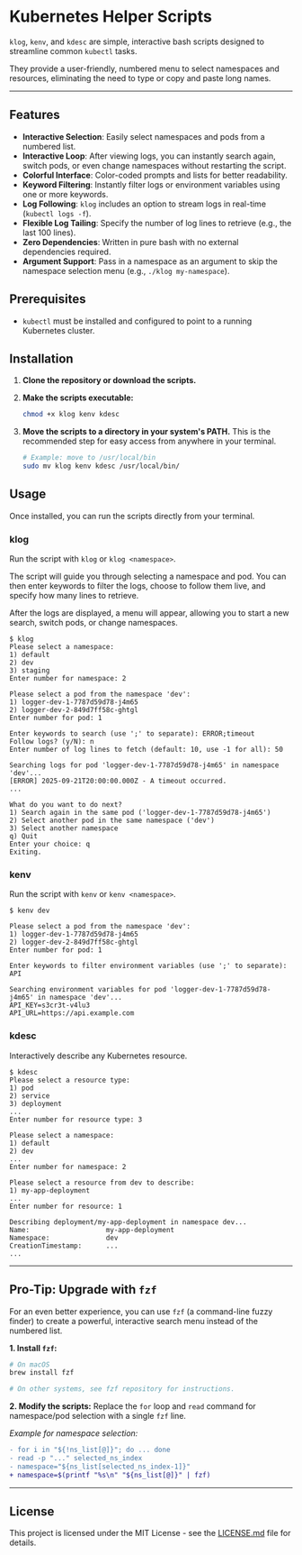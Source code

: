 # Kubernetes Helper Scripts

`klog`, `kenv`, and `kdesc` are simple, interactive bash scripts designed to streamline common `kubectl` tasks.

They provide a user-friendly, numbered menu to select namespaces and resources, eliminating the need to type or copy and paste long names.

---

## Features

- **Interactive Selection**: Easily select namespaces and pods from a numbered list.
- **Interactive Loop**: After viewing logs, you can instantly search again, switch pods, or even change namespaces without restarting the script.
- **Colorful Interface**: Color-coded prompts and lists for better readability.
- **Keyword Filtering**: Instantly filter logs or environment variables using one or more keywords.
- **Log Following**: `klog` includes an option to stream logs in real-time (`kubectl logs -f`).
- **Flexible Log Tailing**: Specify the number of log lines to retrieve (e.g., the last 100 lines).
- **Zero Dependencies**: Written in pure bash with no external dependencies required.
- **Argument Support**: Pass in a namespace as an argument to skip the namespace selection menu (e.g., `./klog my-namespace`).

## Prerequisites

- `kubectl` must be installed and configured to point to a running Kubernetes cluster.

## Installation

1.  **Clone the repository or download the scripts.**

2.  **Make the scripts executable:**

    ```bash
    chmod +x klog kenv kdesc
    ```

3.  **Move the scripts to a directory in your system's PATH.**
    This is the recommended step for easy access from anywhere in your terminal.
    ```bash
    # Example: move to /usr/local/bin
    sudo mv klog kenv kdesc /usr/local/bin/
    ```

## Usage

Once installed, you can run the scripts directly from your terminal.

### klog

Run the script with `klog` or `klog <namespace>`.

The script will guide you through selecting a namespace and pod. You can then enter keywords to filter the logs, choose to follow them live, and specify how many lines to retrieve.

After the logs are displayed, a menu will appear, allowing you to start a new search, switch pods, or change namespaces.

```
$ klog
Please select a namespace:
1) default
2) dev
3) staging
Enter number for namespace: 2

Please select a pod from the namespace 'dev':
1) logger-dev-1-7787d59d78-j4m65
2) logger-dev-2-849d7ff58c-ghtgl
Enter number for pod: 1

Enter keywords to search (use ';' to separate): ERROR;timeout
Follow logs? (y/N): n
Enter number of log lines to fetch (default: 10, use -1 for all): 50

Searching logs for pod 'logger-dev-1-7787d59d78-j4m65' in namespace 'dev'...
[ERROR] 2025-09-21T20:00:00.000Z - A timeout occurred.
...

What do you want to do next?
1) Search again in the same pod ('logger-dev-1-7787d59d78-j4m65')
2) Select another pod in the same namespace ('dev')
3) Select another namespace
q) Quit
Enter your choice: q
Exiting.
```

### kenv

Run the script with `kenv` or `kenv <namespace>`.

```
$ kenv dev

Please select a pod from the namespace 'dev':
1) logger-dev-1-7787d59d78-j4m65
2) logger-dev-2-849d7ff58c-ghtgl
Enter number for pod: 1

Enter keywords to filter environment variables (use ';' to separate): API

Searching environment variables for pod 'logger-dev-1-7787d59d78-j4m65' in namespace 'dev'...
API_KEY=s3cr3t-v4lu3
API_URL=https://api.example.com
```

### kdesc

Interactively describe any Kubernetes resource.

```
$ kdesc
Please select a resource type:
1) pod
2) service
3) deployment
...
Enter number for resource type: 3

Please select a namespace:
1) default
2) dev
...
Enter number for namespace: 2

Please select a resource from dev to describe:
1) my-app-deployment
...
Enter number for resource: 1

Describing deployment/my-app-deployment in namespace dev...
Name:                   my-app-deployment
Namespace:              dev
CreationTimestamp:      ...
...
```

---

## Pro-Tip: Upgrade with `fzf`

For an even better experience, you can use `fzf` (a command-line fuzzy finder) to create a powerful, interactive search menu instead of the numbered list.

**1. Install `fzf`:**

```bash
# On macOS
brew install fzf

# On other systems, see fzf repository for instructions.
```

**2. Modify the scripts:**
Replace the `for` loop and `read` command for namespace/pod selection with a single `fzf` line.

_Example for namespace selection:_

```diff
- for i in "${!ns_list[@]}"; do ... done
- read -p "..." selected_ns_index
- namespace="${ns_list[selected_ns_index-1]}"
+ namespace=$(printf "%s\n" "${ns_list[@]}" | fzf)
```

---

## License

This project is licensed under the MIT License - see the [LICENSE.md](LICENSE.md) file for details.
